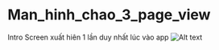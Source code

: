 # Man_hinh_chao_3_page_view
Intro Screen xuất hiên 1 lần duy nhất lúc vào app
![Alt text](https://i.ibb.co/N3Wj79H/Screenshot-1602044935.png "Optional title")
